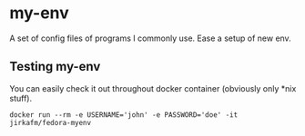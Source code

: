 # my-env
A set of config files of programs I commonly use. Ease a setup of new env.

## Testing my-env
You can easily check it out throughout docker container (obviously only *nix stuff).
```
docker run --rm -e USERNAME='john' -e PASSWORD='doe' -it jirkafm/fedora-myenv
```
